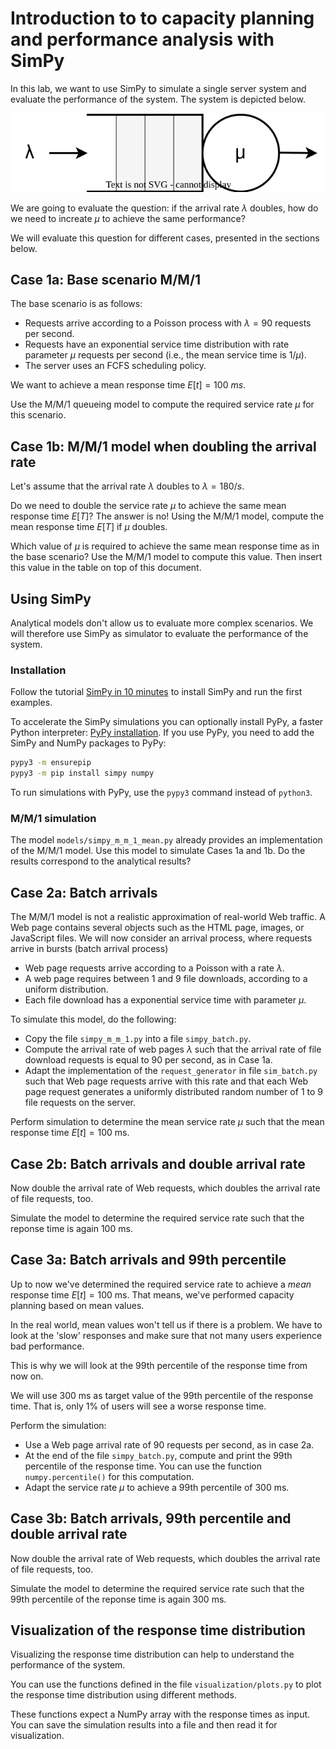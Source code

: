 Introduction to to capacity planning and performance analysis with SimPy
========================================================================

In this lab, we want to use SimPy to simulate a single server system and evaluate the performance of the system. The system is depicted below.

![Single server system](images/queue.svg)

We are going to evaluate the question: if the arrival rate $\lambda$ doubles, how do we need to increate $\mu$ to achieve the same performance?

We will evaluate this question for different cases, presented in the sections below.



Case 1a: Base scenario M/M/1
----------------------------

The base scenario is as follows:

- Requests arrive according to a Poisson process with $\lambda = 90$ requests per second.
- Requests have an exponential service time distribution with rate parameter $\mu$ requests per second (i.e., the mean service time is $1/\mu$).
- The server uses an FCFS scheduling policy.

We want to achieve a mean response time $E[t] = 100\ ms$.

Use the M/M/1 queueing model to compute the required service rate $\mu$ for this scenario.



Case 1b: M/M/1 model when doubling the arrival rate
--------------------------------------------------

Let's assume that the arrival rate $\lambda$ doubles to $\lambda = 180/s$.

Do we need to double the service rate $\mu$ to achieve the same mean response time $E[T]$? The answer is no! Using the M/M/1 model, compute the mean response time $E[T]$ if $\mu$ doubles.

Which value of $\mu$ is required to achieve the same mean response time as in the base scenario? Use the M/M/1 model to compute this value. Then insert this value in the table on top of this document.



Using SimPy
-----------

Analytical models don't allow us to evaluate more complex scenarios. We will therefore use SimPy as simulator to evaluate the performance of the system.

### Installation

Follow the tutorial [SimPy in 10 minutes](https://simpy.readthedocs.io/en/latest/simpy_intro/index.html) to install SimPy and run the first examples.

To accelerate the SimPy simulations you can optionally install PyPy, a faster Python interpreter: [PyPy installation](https://doc.pypy.org/en/latest/install.html). If you use PyPy, you need to add the SimPy and NumPy packages to PyPy:

```bash
pypy3 -m ensurepip
pypy3 -m pip install simpy numpy
```

To run simulations with PyPy, use the `pypy3` command instead of `python3`.

### M/M/1 simulation

The model `models/simpy_m_m_1_mean.py` already provides an implementation of the M/M/1 model. Use this model to simulate Cases 1a and 1b. Do the results correspond to the analytical results?



Case 2a: Batch arrivals
-----------------------

The M/M/1 model is not a realistic approximation of real-world Web traffic. A Web page contains several objects such as the HTML page, images, or JavaScript files. We will now consider an arrival process, where requests arrive in bursts (batch arrival process)

- Web page requests arrive according to a Poisson with a rate $\lambda$.
- A web page requires between 1 and 9 file downloads, according to a uniform distribution.
- Each file download has a exponential service time with parameter $\mu$.

To simulate this model, do the following:

- Copy the file `simpy_m_m_1.py` into a file `simpy_batch.py`.
- Compute the arrival rate of web pages $\lambda$ such that the arrival rate of file download requests is equal to 90 per second, as in Case 1a.
- Adapt the implementation of the `request_generator` in file `sim_batch.py` such that Web page requests arrive with this rate and that each Web page request generates a uniformly distributed random number of 1 to 9 file requests on the server.

Perform simulation to determine the mean service rate $\mu$ such that the mean response time $E[t] = 100$ ms.



Case 2b: Batch arrivals and double arrival rate
-----------------------------------------------

Now double the arrival rate of Web requests, which doubles the arrival rate of file requests, too.

Simulate the model to determine the required service rate such that the reponse time is again 100 ms.



Case 3a: Batch arrivals and 99th percentile
-------------------------------------------

Up to now we've determined the required service rate to achieve a *mean* response time $E[t] = 100$ ms. That means, we've performed capacity planning based on mean values.

In the real world, mean values won't tell us if there is a problem. We have to look at the 'slow' responses and make sure that not many users experience bad performance.

This is why we will look at the 99th percentile of the response time from now on.

We will use 300 ms as target value of the 99th percentile of the response time. That is, only 1% of users will see a worse response time.

Perform the simulation:

- Use a Web page arrival rate of 90 requests per second, as in case 2a.
- At the end of the file `simpy_batch.py`, compute and print the 99th percentile of the response time. You can use the function `numpy.percentile()` for this computation.
- Adapt the service rate $\mu$ to achieve a 99th percentile of 300 ms.



Case 3b: Batch arrivals, 99th percentile and double arrival rate
----------------------------------------------------------------

Now double the arrival rate of Web requests, which doubles the arrival rate of file requests, too.

Simulate the model to determine the required service rate such that the 99th percentile of the reponse time is again 300 ms.



Visualization of the response time distribution
----------------------------------------------

Visualizing the response time distribution can help to understand the performance of the system.

You can use the functions defined in the file `visualization/plots.py` to plot the response time distribution using different methods.

These functions expect a NumPy array with the response times as input. You can save the simulation results into a file and then read it for visualization.
